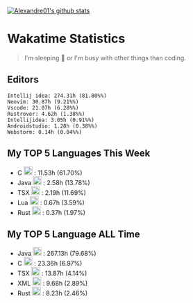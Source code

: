 [![Alexandre01's github stats](https://github-readme-stats.vercel.app/api?username=Alexandre01Dev&theme=dracula&count_private=true)](https://github.com/anuraghazra/github-readme-stats)
<!--
**Alexandre01Dev/Alexandre01Dev** is a ✨ _special_ ✨ repository because its `README.md` (this file) appears on your GitHub profile.

Here are some ideas to get you started:

- 🔭 I’m currently working on ...
- 🌱 I’m currently learning ...
- 👯 I’m looking to collaborate on ...
- 🤔 I’m looking for help with ...
- 💬 Ask me about ...
- 📫 How to reach me: ...
- 😄 Pronouns: ...
- ⚡ Fun fact: ...
-->

<!-- START_WAKATIME_BLOCK -->
# Wakatime Statistics

> I'm sleeping 🛌 or I'm busy with other things than coding. 


## Editors

```text
Intellij idea: 274.31h (81.80%%)
Neovim: 30.87h (9.21%%)
Vscode: 21.07h (6.28%%)
Rustrover: 4.62h (1.38%%)
Intellijidea: 3.05h (0.91%%)
Androidstudio: 1.28h (0.38%%)
Webstorm: 0.14h (0.04%%)
```

## My TOP **5** Languages This Week 

- C <img src="https://cdn.jsdelivr.net/gh/devicons/devicon@latest/icons/c/c-original.svg" alt="C" width="20" height="20"> : 11.53h (61.70%)
- Java <img src="https://cdn.jsdelivr.net/gh/devicons/devicon@latest/icons/java/java-original.svg" alt="Java" width="20" height="20"> : 2.58h (13.78%)
- TSX <img src="https://static-00.iconduck.com/assets.00/file-unknown-icon-1775x2048-pyaeuwoe.png" alt="TSX" width="20" height="20"> : 2.19h (11.69%)
- Lua <img src="https://cdn.jsdelivr.net/gh/devicons/devicon@latest/icons/lua/lua-original.svg" alt="Lua" width="20" height="20"> : 0.67h (3.59%)
- Rust <img src="https://cdn.jsdelivr.net/gh/devicons/devicon@latest/icons/rust/rust-original.svg" alt="Rust" width="20" height="20"> : 0.37h (1.97%)

## My TOP **5** Language ALL Time 

- Java <img src="https://cdn.jsdelivr.net/gh/devicons/devicon@latest/icons/java/java-original.svg" alt="Java" width="20" height="20"> : 267.13h (79.68%)
- C <img src="https://cdn.jsdelivr.net/gh/devicons/devicon@latest/icons/c/c-original.svg" alt="C" width="20" height="20"> : 23.36h (6.97%)
- TSX <img src="https://static-00.iconduck.com/assets.00/file-unknown-icon-1775x2048-pyaeuwoe.png" alt="TSX" width="20" height="20"> : 13.87h (4.14%)
- XML <img src="https://cdn.jsdelivr.net/gh/devicons/devicon@latest/icons/xml/xml-original.svg" alt="XML" width="20" height="20"> : 9.68h (2.89%)
- Rust <img src="https://cdn.jsdelivr.net/gh/devicons/devicon@latest/icons/rust/rust-original.svg" alt="Rust" width="20" height="20"> : 8.23h (2.46%)

<!-- END_WAKATIME_BLOCK -->
